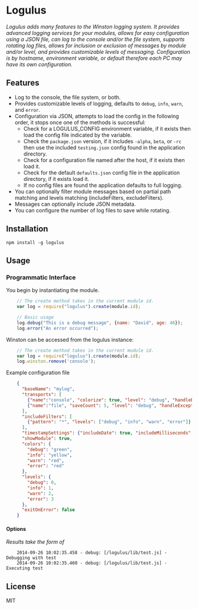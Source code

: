 # Logulus

*Logulus adds many features to the Winston logging system. It provides advanced logging services for your modules, allows for easy configuration using a JSON file, can log to the console and/or the file system, supports rotating log files, allows for inclusion or exclusion of messages by module and/or level, and provides customizable levels of messaging. Configuration is by hostname, environment variable, or default therefore each PC may have its own configuration.*

## Features

- Log to the console, the file system, or both.
- Provides customizable levels of logging, defaults to `debug`, `info`, `warn`, and `error`.
- Configuration via JSON, attempts to load the config in the following order, it stops once one of the methods is successful:
	- Check for a LOGULUS_CONFIG environment variable, if it exists then load the config file indicated by the variable.
	- Check the `package.json` version, if it includes `-alpha`, `beta`, or `-rc` then use the included `testing.json` config found in the application directory.
	- Check for a configuration file named after the host, if it exists then load it.
	- Check for the default `defaults.json` config file in the application directory, if it exists load it.
	- If no config files are found the application defaults to full logging.
- You can optionally filter module messages based on partial path matching and levels matching (includeFilters, excludeFilters).
- Messages can optionally include JSON metadata.
- You can configure the number of log files to save while rotating.

## Installation

`npm install -g logulus`

## Usage

### Programmatic Interface

You begin by instantiating the module.

```javascript
    // The create method takes in the current module id.
    var log = require("logulus").create(module.id);

    // Basic usage
    log.debug("This is a debug message", {name: "David", age: 46});
    log.error("An error occurred");
```

Winston can be accessed from the logulus instance:

```javascript
    // The create method takes in the current module id.
    var log = require("logulus").create(module.id);
    log.winston.remove('console');
```


Example configuration file

```json
    {
      "baseName": "mylog",
      "transports": [
        {"name":"console", "colorize": true, "level": "debug", "handleExceptions": true, "silent": false},
        {"name":"file", "saveCount": 5, "level": "debug", "handleExceptions": true, "silent": false}
      ],
      "includeFilters": [
        {"pattern": "*", "levels": ["debug", "info", "warn", "error"]}
      ],
      "timestampSettings": {"includeDate": true, "includeMilliseconds": true},
      "showModule": true,
      "colors": {
        "debug": "green",
        "info": "yellow",
        "warn": "red",
        "error": "red"
      },
      "levels": {
        "debug": 0,
        "info": 1,
        "warn": 2,
        "error": 3
      },
      "exitOnError": false
    }
```

#### Options

*Results take the form of*

```shell
    2014-09-26 10:02:35.458 - debug: [/logulus/lib/test.js] - Debugging with test
    2014-09-26 10:02:35.460 - debug: [/logulus/lib/test.js] - Executing test
```

## License

MIT